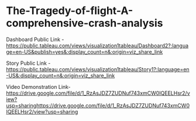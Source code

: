 # The-Tragedy-of-flight-A-comprehensive-crash-analysis

Dashboard Public Link - https://public.tableau.com/views/visualization1tableau/Dashboard2?:language=en-US&publish=yes&:display_count=n&:origin=viz_share_link

Story Public Link -https://public.tableau.com/views/visualization1tableau/Story1?:language=en-US&:display_count=n&:origin=viz_share_link

Video Demonstration Link-https://drive.google.com/file/d/1_RzAsJDZ7ZUDNuf743xmCW0IQEELHsr2/view?usp=sharinghttps://drive.google.com/file/d/1_RzAsJDZ7ZUDNuf743xmCW0IQEELHsr2/view?usp=sharing
